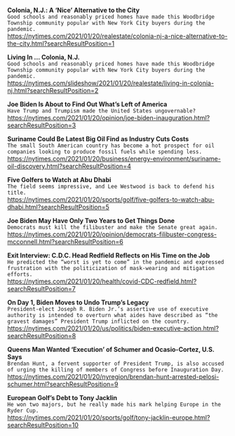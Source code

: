 **Colonia, N.J.: A ‘Nice’ Alternative to the City**\
`Good schools and reasonably priced homes have made this Woodbridge Township community popular with New York City buyers during the pandemic.`\
https://nytimes.com/2021/01/20/realestate/colonia-nj-a-nice-alternative-to-the-city.html?searchResultPosition=1

**Living In ... Colonia, N.J.**\
`Good schools and reasonably priced homes have made this Woodbridge Township community popular with New York City buyers during the pandemic.`\
https://nytimes.com/slideshow/2021/01/20/realestate/living-in-colonia-nj.html?searchResultPosition=2

**Joe Biden Is About to Find Out What’s Left of America**\
`Have Trump and Trumpism made the United States ungovernable?`\
https://nytimes.com/2021/01/20/opinion/joe-biden-inauguration.html?searchResultPosition=3

**Suriname Could Be Latest Big Oil Find as Industry Cuts Costs**\
`The small South American country has become a hot prospect for oil companies looking to produce fossil fuels while spending less.`\
https://nytimes.com/2021/01/20/business/energy-environment/suriname-oil-discovery.html?searchResultPosition=4

**Five Golfers to Watch at Abu Dhabi**\
`The field seems impressive, and Lee Westwood is back to defend his title.`\
https://nytimes.com/2021/01/20/sports/golf/five-golfers-to-watch-abu-dhabi.html?searchResultPosition=5

**Joe Biden May Have Only Two Years to Get Things Done**\
`Democrats must kill the filibuster and make the Senate great again.`\
https://nytimes.com/2021/01/20/opinion/democrats-filibuster-congress-mcconnell.html?searchResultPosition=6

**Exit Interview: C.D.C. Head Redfield Reflects on His Time on the Job**\
`He predicted the “worst is yet to come” in the pandemic and expressed frustration with the politicization of mask-wearing and mitigation efforts.`\
https://nytimes.com/2021/01/20/health/covid-CDC-redfield.html?searchResultPosition=7

**On Day 1, Biden Moves to Undo Trump’s Legacy**\
`President-elect Joseph R. Biden Jr.’s assertive use of executive authority is intended to overturn what aides have described as “the gravest damages” President Trump inflicted on the country.`\
https://nytimes.com/2021/01/20/us/politics/biden-executive-action.html?searchResultPosition=8

**Queens Man Wanted ‘Execution’ of Schumer and Ocasio-Cortez, U.S. Says**\
`Brendan Hunt, a fervent supporter of President Trump, is also accused of urging the killing of members of Congress before Inauguration Day.`\
https://nytimes.com/2021/01/20/nyregion/brendan-hunt-arrested-pelosi-schumer.html?searchResultPosition=9

**European Golf’s Debt to Tony Jacklin**\
`He won two majors, but he really made his mark helping Europe in the Ryder Cup.`\
https://nytimes.com/2021/01/20/sports/golf/tony-jacklin-europe.html?searchResultPosition=10

